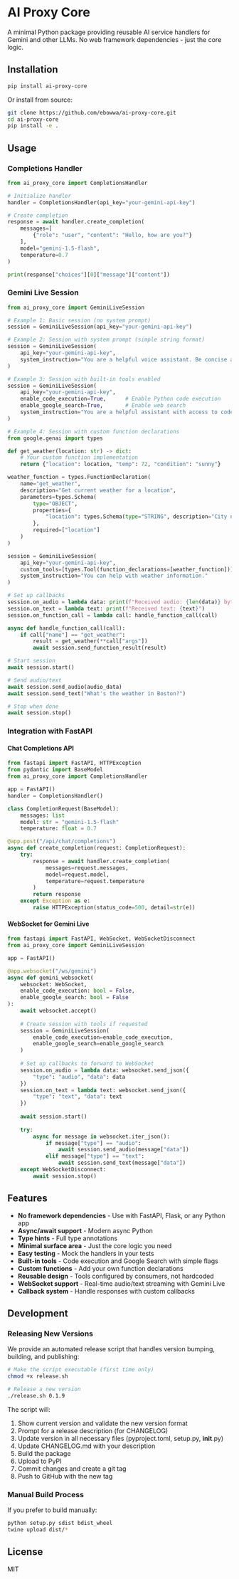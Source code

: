# AI Proxy Core

A minimal Python package providing reusable AI service handlers for Gemini and other LLMs. No web framework dependencies - just the core logic.

## Installation

```bash
pip install ai-proxy-core
```

Or install from source:
```bash
git clone https://github.com/ebowwa/ai-proxy-core.git
cd ai-proxy-core
pip install -e .
```

## Usage

### Completions Handler

```python
from ai_proxy_core import CompletionsHandler

# Initialize handler
handler = CompletionsHandler(api_key="your-gemini-api-key")

# Create completion
response = await handler.create_completion(
    messages=[
        {"role": "user", "content": "Hello, how are you?"}
    ],
    model="gemini-1.5-flash",
    temperature=0.7
)

print(response["choices"][0]["message"]["content"])
```

### Gemini Live Session

```python
from ai_proxy_core import GeminiLiveSession

# Example 1: Basic session (no system prompt)
session = GeminiLiveSession(api_key="your-gemini-api-key")

# Example 2: Session with system prompt (simple string format)
session = GeminiLiveSession(
    api_key="your-gemini-api-key",
    system_instruction="You are a helpful voice assistant. Be concise and friendly."
)

# Example 3: Session with built-in tools enabled
session = GeminiLiveSession(
    api_key="your-gemini-api-key",
    enable_code_execution=True,      # Enable Python code execution
    enable_google_search=True,       # Enable web search
    system_instruction="You are a helpful assistant with access to code execution and web search."
)

# Example 4: Session with custom function declarations
from google.genai import types

def get_weather(location: str) -> dict:
    # Your custom function implementation
    return {"location": location, "temp": 72, "condition": "sunny"}

weather_function = types.FunctionDeclaration(
    name="get_weather",
    description="Get current weather for a location",
    parameters=types.Schema(
        type="OBJECT",
        properties={
            "location": types.Schema(type="STRING", description="City name")
        },
        required=["location"]
    )
)

session = GeminiLiveSession(
    api_key="your-gemini-api-key",
    custom_tools=[types.Tool(function_declarations=[weather_function])],
    system_instruction="You can help with weather information."
)

# Set up callbacks
session.on_audio = lambda data: print(f"Received audio: {len(data)} bytes")
session.on_text = lambda text: print(f"Received text: {text}")
session.on_function_call = lambda call: handle_function_call(call)

async def handle_function_call(call):
    if call["name"] == "get_weather":
        result = get_weather(**call["args"])
        await session.send_function_result(result)

# Start session
await session.start()

# Send audio/text
await session.send_audio(audio_data)
await session.send_text("What's the weather in Boston?")

# Stop when done
await session.stop()
```

### Integration with FastAPI

#### Chat Completions API
```python
from fastapi import FastAPI, HTTPException
from pydantic import BaseModel
from ai_proxy_core import CompletionsHandler

app = FastAPI()
handler = CompletionsHandler()

class CompletionRequest(BaseModel):
    messages: list
    model: str = "gemini-1.5-flash"
    temperature: float = 0.7

@app.post("/api/chat/completions")
async def create_completion(request: CompletionRequest):
    try:
        response = await handler.create_completion(
            messages=request.messages,
            model=request.model,
            temperature=request.temperature
        )
        return response
    except Exception as e:
        raise HTTPException(status_code=500, detail=str(e))
```

#### WebSocket for Gemini Live
```python
from fastapi import FastAPI, WebSocket, WebSocketDisconnect
from ai_proxy_core import GeminiLiveSession

app = FastAPI()

@app.websocket("/ws/gemini")
async def gemini_websocket(
    websocket: WebSocket,
    enable_code_execution: bool = False,
    enable_google_search: bool = False
):
    await websocket.accept()
    
    # Create session with tools if requested
    session = GeminiLiveSession(
        enable_code_execution=enable_code_execution,
        enable_google_search=enable_google_search
    )
    
    # Set up callbacks to forward to WebSocket
    session.on_audio = lambda data: websocket.send_json({
        "type": "audio", "data": data
    })
    session.on_text = lambda text: websocket.send_json({
        "type": "text", "data": text
    })
    
    await session.start()
    
    try:
        async for message in websocket.iter_json():
            if message["type"] == "audio":
                await session.send_audio(message["data"])
            elif message["type"] == "text":
                await session.send_text(message["data"])
    except WebSocketDisconnect:
        await session.stop()
```

## Features

- **No framework dependencies** - Use with FastAPI, Flask, or any Python app
- **Async/await support** - Modern async Python
- **Type hints** - Full type annotations
- **Minimal surface area** - Just the core logic you need
- **Easy testing** - Mock the handlers in your tests
- **Built-in tools** - Code execution and Google Search with simple flags
- **Custom functions** - Add your own function declarations
- **Reusable design** - Tools configured by consumers, not hardcoded
- **WebSocket support** - Real-time audio/text streaming with Gemini Live
- **Callback system** - Handle responses with custom callbacks

## Development

### Releasing New Versions

We provide an automated release script that handles version bumping, building, and publishing:

```bash
# Make the script executable (first time only)
chmod +x release.sh

# Release a new version
./release.sh 0.1.9
```

The script will:
1. Show current version and validate the new version format
2. Prompt for a release description (for CHANGELOG)
3. Update version in all necessary files (pyproject.toml, setup.py, __init__.py)
4. Update CHANGELOG.md with your description
5. Build the package
6. Upload to PyPI
7. Commit changes and create a git tag
8. Push to GitHub with the new tag

### Manual Build Process

If you prefer to build manually:

```bash
python setup.py sdist bdist_wheel
twine upload dist/*
```

## License

MIT